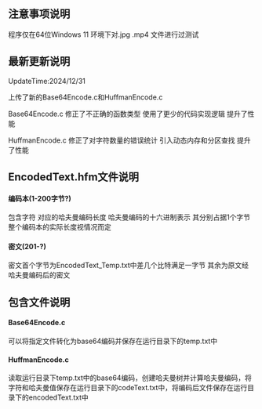 ## 注意事项说明
程序仅在64位Windows 11 环境下对.jpg .mp4 文件进行过测试
## 最新更新说明
UpdateTime:2024/12/31

上传了新的Base64Encode.c和HuffmanEncode.c

Base64Encode.c  修正了不正确的函数类型 使用了更少的代码实现逻辑 提升了性能

HuffmanEncode.c 修正了对字符数量的错误统计 引入动态内存和分区查找 提升了性能
## EncodedText.hfm文件说明
#### 编码本(1-200字节?)
包含字符 对应的哈夫曼编码长度 哈夫曼编码的十六进制表示
其分别占据1个字节
整个编码本的实际长度视情况而定
#### 密文(201-?)
密文首个字节为EncodedText_Temp.txt中差几个比特满足一字节
其余为原文经哈夫曼编码后的密文

## 包含文件说明
#### Base64Encode.c  
可以将指定文件转化为base64编码并保存在运行目录下的temp.txt中
#### HuffmanEncode.c  
读取运行目录下temp.txt中的base64编码，创建哈夫曼树并计算哈夫曼编码，将字符和哈夫曼值保存在运行目录下的codeText.txt中，将编码后文件保存在运行目录下的encodedText.txt中
